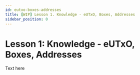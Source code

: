 ```yaml
---
id: eutxo-boxes-addresses
title: [WIP] Lesson 1. Knowledge - eUTxO, Boxes, Addresses
sidebar_position: 0
---
```


# Lesson 1: Knowledge - eUTxO, Boxes, Addresses

Text here
